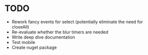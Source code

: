 TODO
====

* Rework fancy events for select (potentially eliminate the need for closeAll)
* Re-evaluate whether the blur timers are needed
* Write deep dive documentation
* Test mobile
* Create nuget package